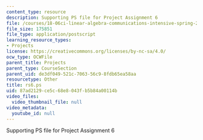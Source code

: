 ```yaml
---
content_type: resource
description: Supporting PS file for Project Assignment 6
file: /courses/18-06ci-linear-algebra-communications-intensive-spring-2004/87ad2129ce5c68e8043fb5b84a00114b_rs6.ps
file_size: 175851
file_type: application/postscript
learning_resource_types:
- Projects
license: https://creativecommons.org/licenses/by-nc-sa/4.0/
ocw_type: OCWFile
parent_title: Projects
parent_type: CourseSection
parent_uid: de3df049-521c-7063-56c9-8fdb65ea58aa
resourcetype: Other
title: rs6.ps
uid: 87ad2129-ce5c-68e8-043f-b5b84a00114b
video_files:
  video_thumbnail_file: null
video_metadata:
  youtube_id: null
---
```

Supporting PS file for Project Assignment 6